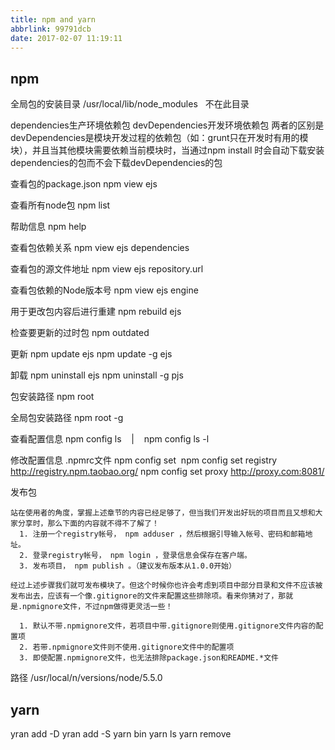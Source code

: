 ```yaml
---
title: npm and yarn
abbrlink: 99791dcb
date: 2017-02-07 11:19:11
---
```


## npm
全局包的安装目录
/usr/local/lib/node_modules   不在此目录

dependencies生产环境依赖包
devDependencies开发环境依赖包
两者的区别是devDependencies是模块开发过程的依赖包（如：grunt只在开发时有用的模块），并且当其他模块需要依赖当前模块时，当通过npm install <package-name>时会自动下载安装dependencies的包而不会下载devDependencies的包

查看包的package.json
npm view ejs

查看所有node包
npm list

帮助信息
npm help

查看包依赖关系
npm view ejs dependencies

查看包的源文件地址
npm view ejs repository.url

查看包依赖的Node版本号
npm view ejs engine

用于更改包内容后进行重建
npm rebuild ejs

检查要更新的过时包
npm outdated

更新
npm update ejs
npm update -g ejs

卸载
npm uninstall ejs
npm uninstall -g pjs

包安装路径
npm root

全局包安装路径
npm root -g

查看配置信息
npm config ls    |    npm config ls -l

修改配置信息
.npmrc文件
npm config set 
npm config set registry http://registry.npm.taobao.org/
npm config set proxy http://proxy.com:8081/

发布包
```
站在使用者的角度，掌握上述章节的内容已经足够了，但当我们开发出好玩的项目而且又想和大家分享时，那么下面的内容就不得不了解了！
  1. 注册一个registry帐号， npm adduser ，然后根据引导输入帐号、密码和邮箱地址。
  2. 登录registry帐号， npm login ，登录信息会保存在客户端。
  3. 发布项目， npm publish 。（建议发布版本从1.0.0开始）

经过上述步骤我们就可发布模块了。但这个时候你也许会考虑到项目中部分目录和文件不应该被发布出去，应该有一个像.gitignore的文件来配置这些排除项。看来你猜对了，那就是.npmignore文件，不过npm做得更灵活一些！
  
  1. 默认不带.npmignore文件，若项目中带.gitignore则使用.gitignore文件内容的配置项
  2. 若带.npmignore文件则不使用.gitignore文件中的配置项
  3. 即使配置.npmignore文件，也无法排除package.json和README.*文件
```

路径
  /usr/local/n/versions/node/5.5.0



## yarn
yran add -D
yran add -S
yarn bin
yarn ls
yarn remove



